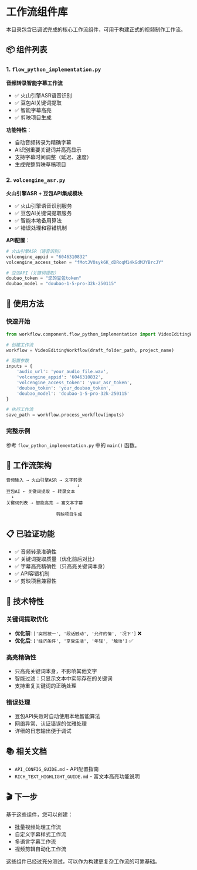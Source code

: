 # 工作流组件库

本目录包含已调试完成的核心工作流组件，可用于构建正式的视频制作工作流。

## 📦 组件列表

### 1. `flow_python_implementation.py`
**音频转录智能字幕工作流**

- ✅ 火山引擎ASR语音识别
- ✅ 豆包AI关键词提取
- ✅ 智能字幕高亮
- ✅ 剪映项目生成

**功能特性**：
- 自动音频转录为精确字幕
- AI识别重要关键词并高亮显示
- 支持字幕时间调整（延迟、速度）
- 生成完整剪映草稿项目

### 2. `volcengine_asr.py`
**火山引擎ASR + 豆包API集成模块**

- ✅ 火山引擎语音识别服务
- ✅ 豆包AI关键词提取服务
- ✅ 智能本地备用算法
- ✅ 错误处理和容错机制

**API配置**：
```python
# 火山引擎ASR（语音识别）
volcengine_appid = "6046310832"
volcengine_access_token = "fMotJVOsyk6K_dDRoqM14kGdMJYBrcJY"

# 豆包API（关键词提取）
doubao_token = "您的豆包token"
doubao_model = "doubao-1-5-pro-32k-250115"
```

## 🚀 使用方法

### 快速开始
```python
from workflow.component.flow_python_implementation import VideoEditingWorkflow

# 创建工作流
workflow = VideoEditingWorkflow(draft_folder_path, project_name)

# 配置参数
inputs = {
    'audio_url': 'your_audio_file.wav',
    'volcengine_appid': '6046310832',
    'volcengine_access_token': 'your_asr_token',
    'doubao_token': 'your_doubao_token',
    'doubao_model': 'doubao-1-5-pro-32k-250115'
}

# 执行工作流
save_path = workflow.process_workflow(inputs)
```

### 完整示例
参考 `flow_python_implementation.py` 中的 `main()` 函数。

## 🎯 工作流架构

```
音频输入 → 火山引擎ASR → 文字转录
                           ↓
豆包AI ← 关键词提取 ← 转录文本
  ↓
关键词列表 → 智能高亮 → 富文本字幕
                        ↓
                   剪映项目生成
```

## 📋 已验证功能

- ✅ 音频转录准确性
- ✅ 关键词提取质量（优化前后对比）
- ✅ 字幕高亮精确性（只高亮关键词本身）
- ✅ API容错机制
- ✅ 剪映项目兼容性

## 🔧 技术特性

### 关键词提取优化
- **优化前**: `['突然被一', '段话触动', '允许的情', '况下']` ❌
- **优化后**: `['经济条件', '享受生活', '年轻', '触动']` ✅

### 高亮精确性
- 只高亮关键词本身，不影响其他文字
- 智能过滤：只显示文本中实际存在的关键词
- 支持重复关键词的正确处理

### 错误处理
- 豆包API失败时自动使用本地智能算法
- 网络异常、认证错误的优雅处理
- 详细的日志输出便于调试

## 📚 相关文档

- `API_CONFIG_GUIDE.md` - API配置指南
- `RICH_TEXT_HIGHLIGHT_GUIDE.md` - 富文本高亮功能说明

## 🎬 下一步

基于这些组件，您可以创建：
- 批量视频处理工作流
- 自定义字幕样式工作流  
- 多语言字幕工作流
- 视频剪辑自动化工作流

这些组件已经过充分测试，可以作为构建更复杂工作流的可靠基础。



